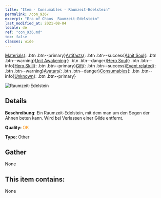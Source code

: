```yaml
---
title: "Item - Consumables - Raumzeit-Edelstein"
permalink: /con_936/
excerpt: "Era of Chaos  Raumzeit-Edelstein"
last_modified_at: 2021-08-04
locale: de
ref: "con_936.md"
toc: false
classes: wide
---
```

 [Materials](/ItemsDE/){: .btn .btn--primary}[Artifacts](/ItemsDE/Artifacts/){: .btn .btn--success}[Unit Soul](/ItemsDE/UnitSoul/){: .btn .btn--warning}[Unit Awakening](/ItemsDE/UnitAwakening/){: .btn .btn--danger}[Hero Soul](/ItemsDE/HeroSoul/){: .btn .btn--info}[Hero Skill](/ItemsDE/HeroSkill/){: .btn .btn--primary}[Gift](/ItemsDE/Gift/){: .btn .btn--success}[Event related](/ItemsDE/Events/){: .btn .btn--warning}[Avatars](/ItemsDE/Avatars/){: .btn .btn--danger}[Consumables](/ItemsDE/Consumables/){: .btn .btn--info}[Unknown](/ItemsDE/Unknown/){: .btn .btn--primary}

 ![Raumzeit-Edelstein](/images/t/i_40024.png)

## Details
 **Beschreibung:** Ein Raumzeit-Edelstein, mit dem man um den Segen der Ahnen beten kann. Wird bei Verlassen einer Gilde entfernt.

 **Quality:** <span style="color: #FF8C00">OK</span>

 **Type:** Other

## Gather

  None

## This item contains:

  None

